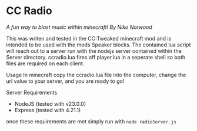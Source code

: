 # CC Radio
*A fun way to blast music within minecraft!*
*By Niko Norwood*

This was writen and tested in the CC:Tweaked minecraft mod and is intended to be used with the mods Speaker blocks. The contained lua script will reach out to a server run with the nodejs server contained within the Server directory. ccradio.lua fires off player.lua in a seperate shell so both files are required on each client.

Usage
 In minecraft copy the ccradio.lua file into the computer, change the url value to your server, and you are ready to go!

Server Requirements
* NodeJS (tested with v23.0.0)
* Express (tested with 4.21.1)

once these requirements are met simply run with `node radioServer.js`

